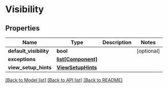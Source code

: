 # Visibility

## Properties
Name | Type | Description | Notes
------------ | ------------- | ------------- | -------------
**default_visibility** | **bool** |  | [optional] 
**exceptions** | [**list[Component]**](Component.md) |  | 
**view_setup_hints** | [**ViewSetupHints**](ViewSetupHints.md) |  | 

[[Back to Model list]](../README.md#documentation-for-models) [[Back to API list]](../README.md#documentation-for-api-endpoints) [[Back to README]](../README.md)


